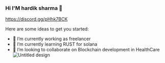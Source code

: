 ### Hi I'M hardik sharma 👋 
https://discord.gg/pHhk7BCK

Here are some ideas to get you started:

- 🔭 I’m currently working as freelancer
- 🌱 I’m currently learning RUST for solana 
- 👯 I’m looking to collaborate on Blockchain development in HealthCare 
![Untitled design](https://user-images.githubusercontent.com/85208662/159981786-e7d59378-99c7-47ba-8a9f-c4ffcca0ed42.png)
